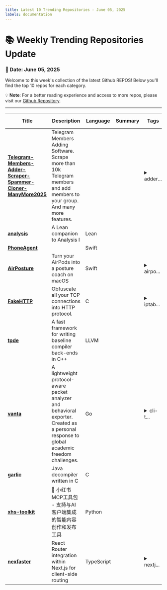 ```yaml
---
title: Latest 10 Trending Repositories - June 05, 2025
labels: documentation
---
```

# 📚 Weekly Trending Repositories Update

### 📅 Date: June 05, 2025

Welcome to this week's collection of the latest Github REPOS! Below you'll find the top 10 repos for each category.

💡 **Note**: For a better reading experience and access to more repos, please visit our [Github Repository](https://github.com/marc-ko/daily-trending-repo).

---

| **Title** | **Description** | **Language** | **Summary** | **Tags** | **Stars Count** |
| --- | --- | --- | --- | --- | --- |
| **[Telegram-Members-Adder-Scraper-Spammer-Cloner-ManyMore2025](https://github.com/TeleAddingMarketing/Telegram-Members-Adder-Scraper-Spammer-Cloner-ManyMore2025)** | Telegram Members Adding Software. Scrape more than 10k Telegram members and add members to your group. And many more features. |  |  | <details><summary>adder...</summary><p>adder-telegram, python, tele-members, telegram-bot, telegram-bot-tools, telegram-channel, telegram-channel-scraper, telegram-channel-scrapper, telegram-clone, telegram-forwarder, telegram-group-member-adding, telegram-hack, telegram-member-adder2024, telegram-member-scraper-tool, telegram-message-forwarder, telegram-message-sender, telegram-report-ban-tool, telegram-tool, telegram-tool-2025, telegram-tool-free</p></details> | 805 |
| **[analysis](https://github.com/teorth/analysis)** | A Lean companion to Analysis I | Lean |  |  | 498 |
| **[PhoneAgent](https://github.com/rounak/PhoneAgent)** |  | Swift |  |  | 378 |
| **[AirPosture](https://github.com/allenv0/AirPosture)** | Turn your AirPods into a posture coach on macOS | Swift |  | <details><summary>airpo...</summary><p>airpods, airpodspro, ios, iosapp, macos, macosapp, swiftui</p></details> | 353 |
| **[FakeHTTP](https://github.com/MikeWang000000/FakeHTTP)** | Obfuscate all your TCP connections into HTTP protocol. | C |  | <details><summary>iptab...</summary><p>iptables, netfilter-queue, nfqueue, obfuscation</p></details> | 316 |
| **[tpde](https://github.com/tpde2/tpde)** | A fast framework for writing baseline compiler back-ends in C++ | LLVM |  |  | 308 |
| **[vanta](https://github.com/lixiasky/vanta)** | A lightweight protocol-aware packet analyzer and behavioral exporter. Created as a personal response to global academic freedom challenges. | Go |  | <details><summary>cli-t...</summary><p>cli-tool, go, json, packet-analysis, security, student-project, tls</p></details> | 259 |
| **[garlic](https://github.com/neocanable/garlic)** | Java decompiler written in C | C |  |  | 251 |
| **[xhs-toolkit](https://github.com/aki66938/xhs-toolkit)** | 🌺 小红书MCP工具包 - 支持与AI客户端集成的智能内容创作和发布工具 | Python |  |  | 218 |
| **[nexfaster](https://github.com/rudrodip/nexfaster)** | React Router integration within Next.js for client-side routing | TypeScript |  | <details><summary>nextj...</summary><p>nextjs15, react-router, shadcn-ui</p></details> | 212 |

